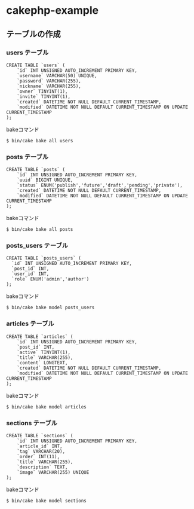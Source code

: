 # cakephp-example

## テーブルの作成

### users テーブル

```mysql
CREATE TABLE `users` (
    `id` INT UNSIGNED AUTO_INCREMENT PRIMARY KEY,
    `username` VARCHAR(50) UNIQUE,
    `password` VARCHAR(255),
    `nickname` VARCHAR(255),
    `owner` TINYINT(1),
    `invite` TINYINT(1),
    `created` DATETIME NOT NULL DEFAULT CURRENT_TIMESTAMP,
    `modified` DATETIME NOT NULL DEFAULT CURRENT_TIMESTAMP ON UPDATE CURRENT_TIMESTAMP
);
```

bakeコマンド

```console
$ bin/cake bake all users
```

### posts テーブル

```mysql
CREATE TABLE `posts` (
    `id` INT UNSIGNED AUTO_INCREMENT PRIMARY KEY,
    `uuid` BIGINT UNIQUE,
    `status` ENUM('publish','future','draft','pending','private'),
    `created` DATETIME NOT NULL DEFAULT CURRENT_TIMESTAMP,
    `modified` DATETIME NOT NULL DEFAULT CURRENT_TIMESTAMP ON UPDATE CURRENT_TIMESTAMP
);
```
bakeコマンド

```console
$ bin/cake bake all posts
```

### posts_users テーブル

```mysql
CREATE TABLE `posts_users` (
  `id` INT UNSIGNED AUTO_INCREMENT PRIMARY KEY,
  `post_id` INT,
  `user_id` INT,
  `role` ENUM('admin','author')
);
```

bakeコマンド

```console
$ bin/cake bake model posts_users
```

### articles テーブル

```mysql
CREATE TABLE `articles` (
    `id` INT UNSIGNED AUTO_INCREMENT PRIMARY KEY,
    `post_id` INT,
    `active` TINYINT(1),
    `title` VARCHAR(255),
    `content` LONGTEXT,
    `created` DATETIME NOT NULL DEFAULT CURRENT_TIMESTAMP,
    `modified` DATETIME NOT NULL DEFAULT CURRENT_TIMESTAMP ON UPDATE CURRENT_TIMESTAMP
);
```
bakeコマンド

```console
$ bin/cake bake model articles
```

### sections テーブル

```mysql
CREATE TABLE `sections` (
    `id` INT UNSIGNED AUTO_INCREMENT PRIMARY KEY,
    `article_id` INT,
    `tag` VARCHAR(20),
    `order` INT(11),
    `title` VARCHAR(255),
    `description` TEXT,
    `image` VARCHAR(255) UNIQUE
);
```
bakeコマンド

```console
$ bin/cake bake model sections
```
